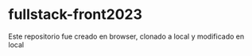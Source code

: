 # fullstack-front2023

Este repositorio fue creado en browser, clonado a local y modificado en local